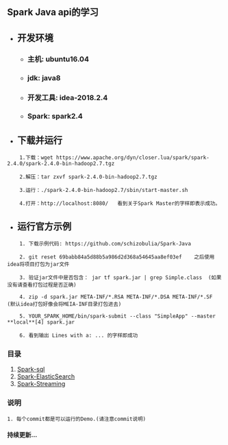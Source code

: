 ## Spark Java api的学习

- ## 开发环境
    - ### 主机: ubuntu16.04
    - ### jdk: java8
    - ### 开发工具: idea-2018.2.4
    - ### Spark: spark2.4


- ## 下载并运行
```
    1.下载：wget https://www.apache.org/dyn/closer.lua/spark/spark-2.4.0/spark-2.4.0-bin-hadoop2.7.tgz

    2.解压：tar zxvf spark-2.4.0-bin-hadoop2.7.tgz

    3.运行：./spark-2.4.0-bin-hadoop2.7/sbin/start-master.sh

    4.打开：http://localhost:8080/   看到关于Spark Master的字样即表示成功。
```

- ## 运行官方示例
``` 
    1. 下载示例代码: https://github.com/schizobulia/Spark-Java
    
    2. git reset 69babb84a5d88b5a986d2d368a54645aa8ef03ef    之后使用idea将项目打包为jar文件

    3. 验证jar文件中是否包含： jar tf spark.jar | grep Simple.class  (如果没有请查看打包过程是否正确)

    4. zip -d spark.jar META-INF/*.RSA META-INF/*.DSA META-INF/*.SF  (默认idea打包好像会将MEIA-INF目录打包进去)

    5. YOUR_SPARK_HOME/bin/spark-submit --class "SimpleApp" --master **local**[4] spark.jar

    6. 看到输出 Lines with a: ... 的字样即成功
```

### 目录
 1. [Spark-sql](https://github.com/schizobulia/Spark-Java/tree/c40a605f9aff1e0daf501506b0ee07890cb32c74)
 2. [Spark-ElasticSearch](https://github.com/schizobulia/Spark-Java/tree/77ba7c9f6e7d6e2a6b807227858f6f6fc753b124)
 3. [Spark-Streaming](https://github.com/schizobulia/Spark-Java/tree/58685e2b8a5a01743d1f1354933522f072c28e69)


### 说明
    1. 每个commit都是可以运行的Demo.(请注意commit说明)

#### 持续更新...
    


